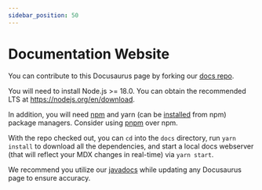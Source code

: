 ```yaml
---
sidebar_position: 50
---
```


# Documentation Website

You can contribute to this Docusaurus page by forking our [docs repo](https://github.com/twitch4j/twitch4j.github.io/).

You will need to install Node.js >= 18.0. You can obtain the recommended LTS at https://nodejs.org/en/download.

In addition, you will need [npm](https://www.npmjs.com/package/npm) and yarn (can be [installed](https://classic.yarnpkg.com/lang/en/docs/install/) from npm) package managers.
Consider using [pnpm](https://pnpm.io/) over npm.

With the repo checked out, you can `cd` into the `docs` directory, run `yarn install` to download all the dependencies,
and start a local docs webserver (that will reflect your MDX changes in real-time) via `yarn start`.

We recommend you utilize our [javadocs](https://twitch4j.github.io/javadoc/) while updating any Docusaurus page to ensure accuracy.
